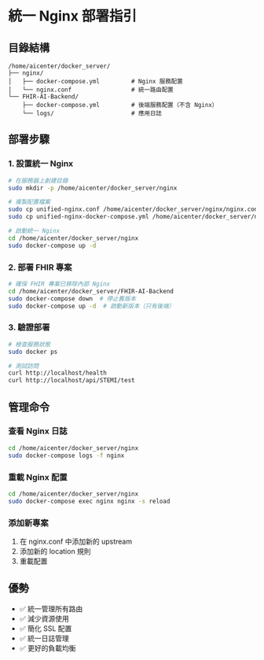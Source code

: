 # 統一 Nginx 部署指引

## 目錄結構
```
/home/aicenter/docker_server/
├── nginx/
│   ├── docker-compose.yml         # Nginx 服務配置
│   └── nginx.conf                 # 統一路由配置
└── FHIR-AI-Backend/
    ├── docker-compose.yml         # 後端服務配置（不含 Nginx）
    └── logs/                      # 應用日誌
```

## 部署步驟

### 1. 設置統一 Nginx
```bash
# 在服務器上創建目錄
sudo mkdir -p /home/aicenter/docker_server/nginx

# 複製配置檔案
sudo cp unified-nginx.conf /home/aicenter/docker_server/nginx/nginx.conf
sudo cp unified-nginx-docker-compose.yml /home/aicenter/docker_server/nginx/docker-compose.yml

# 啟動統一 Nginx
cd /home/aicenter/docker_server/nginx
sudo docker-compose up -d
```

### 2. 部署 FHIR 專案
```bash
# 確保 FHIR 專案已移除內部 Nginx
cd /home/aicenter/docker_server/FHIR-AI-Backend
sudo docker-compose down  # 停止舊版本
sudo docker-compose up -d  # 啟動新版本（只有後端）
```

### 3. 驗證部署
```bash
# 檢查服務狀態
sudo docker ps

# 測試訪問
curl http://localhost/health
curl http://localhost/api/STEMI/test
```

## 管理命令

### 查看 Nginx 日誌
```bash
cd /home/aicenter/docker_server/nginx
sudo docker-compose logs -f nginx
```

### 重載 Nginx 配置
```bash
cd /home/aicenter/docker_server/nginx
sudo docker-compose exec nginx nginx -s reload
```

### 添加新專案
1. 在 nginx.conf 中添加新的 upstream
2. 添加新的 location 規則
3. 重載配置

## 優勢
- ✅ 統一管理所有路由
- ✅ 減少資源使用
- ✅ 簡化 SSL 配置
- ✅ 統一日誌管理
- ✅ 更好的負載均衡
